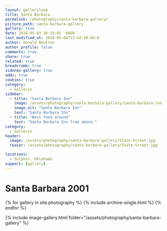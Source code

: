 ```yaml
---
layout: galleryloop
title: Santa Barbara
permalink: /photography/santa-barbara-gallery/
picture_path: santa-barbara-gallery
gallery: true
date: 2018-05-03 16:18:01 -0600
last_modified_at: 2018-05-04T12:42:38-04:0
author: Donald Boulton
author_profile: false
comments: true
share: true
related: true
breadcrumb: true
sidenav-gallery: true
adds: true
cookies: true
category:
  - Gallerys
sidebar:
  - title: "Santa Barbara Inn"
    image: /assets/photography/santa-barbara-gallery/santa-barbara-inn.jpg
    image_alt: "Santa Barbara Inn"
    text: "Santa Barbara Inn"
  - title: "Best food around"
    text: "Santa Barbara Inn from above."
category:
  - Gallerys
header:
  image: /assets/photography/santa-barbara-gallery/State-Street.jpg
  teaser: /assets/photography/santa-barbara-gallery/State-Street.jpg

locations:
  - Sulphur, Oklahoma
support: [gallery]
---
```

# Santa Barbara 2001

{% for gallery in site.photography %}
  {% include archive-single.html %}
{% endfor %}

{% include image-gallery.html folder="/assets/photography/santa-barbara-gallery" %}